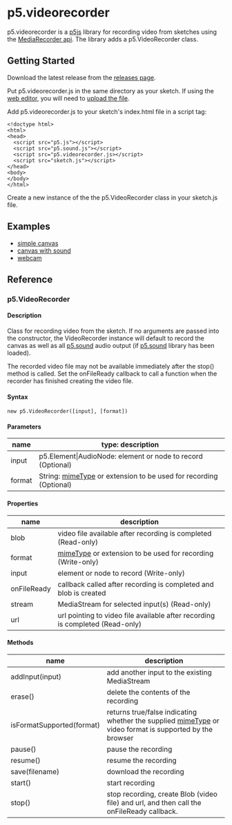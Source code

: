 # p5.videorecorder

p5.videorecorder is a [p5js](https://p5js.org) library for recording video from sketches using the [MediaRecorder api](https://developer.mozilla.org/en-US/docs/Web/API/MediaRecorder). The library adds a p5.VideoRecorder class.

## Getting Started

Download the latest release from the [releases page](https://github.com/calebfoss/p5.videorecorder/releases).

Put p5.videorecorder.js in the same directory as your sketch. If using the [web editor](https://editor.p5js.org), you will need to [upload the file](https://thecodingtrain.com/beginners/p5js/6.4-files-web-editor.html).

Add p5.videorecorder.js to your sketch's index.html file in a script tag:

```
<!doctype html>
<html>
<head>
  <script src="p5.js"></script>
  <script src="p5.sound.js"></script>
  <script src="p5.videorecorder.js></script>
  <script src="sketch.js"></script>
</head>
<body>
</body>
</html>

```

Create a new instance of the the p5.VideoRecorder class in your sketch.js file.

## Examples

- [simple canvas](https://editor.p5js.org/cfoss/sketches/t6H_m8AeRhttps://editor.p5js.org/cfoss/sketches/t6H_m8AeR)
- [canvas with sound](https://editor.p5js.org/cfoss/sketches/yYxZHMcI1)
- [webcam](https://editor.p5js.org/cfoss/sketches/5SSZyFsEN)

## Reference

### p5.VideoRecorder

#### Description

Class for recording video from the sketch. If no arguments are passed into the constructor, the VideoRecorder instance will default to record the canvas as well as all [p5.sound](https://p5js.org/reference/#/libraries/p5.sound) audio output (if [p5.sound](https://p5js.org/reference/#/libraries/p5.sound) library has been loaded).

The recorded video file may not be available immediately after the stop() method is called. Set the onFileReady callback to call a function when the recorder has finished creating the video file.

#### Syntax

`new p5.VideoRecorder([input], [format])`

#### Parameters

| name   | type: description                                                                                                                                             |
| ------ | ------------------------------------------------------------------------------------------------------------------------------------------------------------- |
| input  | p5.Element\|AudioNode: element or node to record (Optional)                                                                                                   |
| format | String: [mimeType](https://developer.mozilla.org/en-US/docs/Web/HTTP/Basics_of_HTTP/MIME_types/Common_types) or extension to be used for recording (Optional) |

#### Properties

| name        | description                                                                                                                                             |
| ----------- | ------------------------------------------------------------------------------------------------------------------------------------------------------- |
| blob        | video file available after recording is completed (Read-only)                                                                                           |
| format      | [mimeType](https://developer.mozilla.org/en-US/docs/Web/HTTP/Basics_of_HTTP/MIME_types/Common_types) or extension to be used for recording (Write-only) |
| input       | element or node to record (Write-only)                                                                                                                  |
| onFileReady | callback called after recording is completed and blob is created                                                                                        |
| stream      | MediaStream for selected input(s) (Read-only)                                                                                                           |
| url         | url pointing to video file available after recording is completed (Read-only)                                                                           |

#### Methods

| name                      | description                                                                                                                                                                                         |
| ------------------------- | --------------------------------------------------------------------------------------------------------------------------------------------------------------------------------------------------- |
| addInput(input)           | add another input to the existing MediaStream                                                                                                                                                       |
| erase()                   | delete the contents of the recording                                                                                                                                                                |
| isFormatSupported(format) | returns true/false indicating whether the supplied [mimeType](https://developer.mozilla.org/en-US/docs/Web/HTTP/Basics_of_HTTP/MIME_types/Common_types) or video format is supported by the browser |
|pause()|pause the recording|
|resume()|resume the recording|
| save(filename)            | download the recording                                                                                                                                                                              |
| start()                   | start recording                                                                                                                                                                                     |
| stop()                    | stop recording, create Blob (video file) and url, and then call the onFileReady callback.                                                                                                           |
